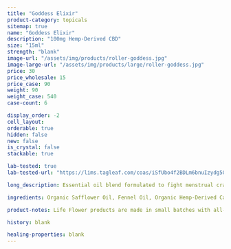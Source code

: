 ```yaml
---
title: "Goddess Elixir"
product-category: topicals
sitemap: true
name: "Goddess Elixir"
description: "100mg Hemp-Derived CBD"
size: "15ml"
strength: "blank"
image-url: "/assets/img/products/roller-goddess.jpg"
image-large-url: "/assets/img/products/large/roller-goddess.jpg"
price: 30
price_wholesale: 15
price_case: 90
weight: 90
weight_case: 540
case-count: 6

display_order: -2
cell_layout:
orderable: true
hidden: false
new: false
is_crystal: false
stackable: true

lab-tested: true
lab-tested-url: "https://lims.tagleaf.com/coas/iSfUbo4f2BDLm6bnuIzydg5Q8plfiFGZqIDG4wbB6lXisOStLH"

long_description: Essential oil blend formulated to fight menstrual cramps and balance intense feminine energies. Handcrafted in small batches with love and care.

ingredients: Organic Safflower Oil, Fennel Oil, Organic Hemp-Derived Cannabidiol Isolate, Therapeutic Grade Essential Oils of Rose, Lavender, Geranium & Clary Sage, Organic Sunflower Lecithin, Elderberry Extract, Organic Rose, Lavender, Calendula & Copaiba, Cleansed & Charged Rose Quartz

product-notes: Life Flower products are made in small batches with all-natural and boutique ingredients. Orders are processed and ship within 14 business days. Please allow additional time for&nbsp;delivery.

history: blank

healing-properties: blank
---
```

